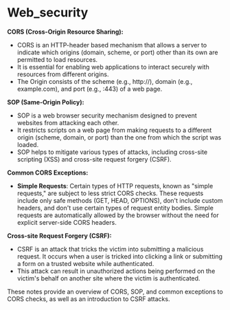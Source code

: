 # Web_security

**CORS (Cross-Origin Resource Sharing):**

- CORS is an HTTP-header based mechanism that allows a server to indicate which origins (domain, scheme, or port) other than its own are permitted to load resources.
- It is essential for enabling web applications to interact securely with resources from different origins.
- The Origin consists of the scheme (e.g., http://), domain (e.g., example.com), and port (e.g., :443) of a web page.

**SOP (Same-Origin Policy):**

- SOP is a web browser security mechanism designed to prevent websites from attacking each other.
- It restricts scripts on a web page from making requests to a different origin (scheme, domain, or port) than the one from which the script was loaded.
- SOP helps to mitigate various types of attacks, including cross-site scripting (XSS) and cross-site request forgery (CSRF).

**Common CORS Exceptions:**

- **Simple Requests**: Certain types of HTTP requests, known as "simple requests," are subject to less strict CORS checks. These requests include only safe methods (GET, HEAD, OPTIONS), don't include custom headers, and don't use certain types of request entity bodies. Simple requests are automatically allowed by the browser without the need for explicit server-side CORS headers.

**Cross-site Request Forgery (CSRF):**

- CSRF is an attack that tricks the victim into submitting a malicious request. It occurs when a user is tricked into clicking a link or submitting a form on a trusted website while authenticated.
- This attack can result in unauthorized actions being performed on the victim's behalf on another site where the victim is authenticated.

These notes provide an overview of CORS, SOP, and common exceptions to CORS checks, as well as an introduction to CSRF attacks.
